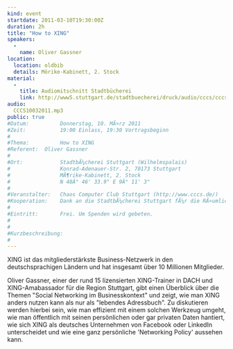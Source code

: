 ```yaml
---
kind: event
startdate: 2011-03-10T19:30:00Z
duration: 2h
title: "How to XING"
speakers:
  -
    name: Oliver Gassner
location:
  location: oldbib
  details: Mörike-Kabinett, 2. Stock
material:
  -
    title: Audiomitschnitt Stadtbücherei
    link: http://www5.stuttgart.de/stadtbuecherei/druck/audio/cccs/cccs_audio.htm#25
audio:
  CCCS10032011.mp3
public: true
#Datum:          Donnerstag, 10. MÃ¤rz 2011
#Zeit:           19:00 Einlass, 19:30 Vortragsbeginn
#
#Thema:          How to XING
#Referent:	Oliver Gassner
#
#Ort:            StadtbÃ¼cherei Stuttgart (Wilhelmspalais)
#                Konrad-Adenauer-Str. 2, 70173 Stuttgart
#                MÃ¶rike-Kabinett, 2. Stock
#                N 48Â° 46' 33.9" E 9Â° 11' 3"
#
#Veranstalter:   Chaos Computer Club Stuttgart (http://www.cccs.de/)
#Kooperation:    Dank an die StadtbÃ¼cherei Stuttgart fÃ¼r die RÃ¤umlichkeiten!
#
#Eintritt:       Frei. Um Spenden wird gebeten.
#
#
#Kurzbeschreibung:
#
---
```

XING ist das mitgliederstärkste Business-Netzwerk in den
deutschsprachigen Ländern und hat insgesamt über 10 Millionen
Mitglieder.

Oliver Gassner, einer der rund 15 lizensierten XING-Trainer in DACH
und XING-Amabassador für die Region Stuttgart, gibt einen Überblick
über die Themen "Social Networking im Businesskontext" und zeigt, wie
man XING anders nutzen kann als nur als "lebendes Adressbuch".
Zu diskutieren werden hierbei sein, wie man effizient mit einem
solchen Werkzeug umgeht, wie man öffentlich mit seinen persönlichen
oder gar privaten Daten hantiert, wie sich XING als deutsches
Unternehmen von Facebook oder LinkedIn unterscheidet und wie eine ganz
persönliche 'Networking Policy' aussehen kann.
